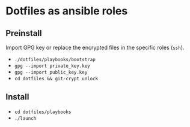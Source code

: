 # Dotfiles as ansible roles

## Preinstall

Import GPG key or replace the encrypted files in the specific roles (`ssh`).

* `./dotfiles/playbooks/bootstrap`
* `gpg --import private_key.key`
* `gpg --import public_key.key`
* `cd dotfiles && git-crypt unlock`

## Install

* `cd dotfiles/playbooks`
* `./launch`
